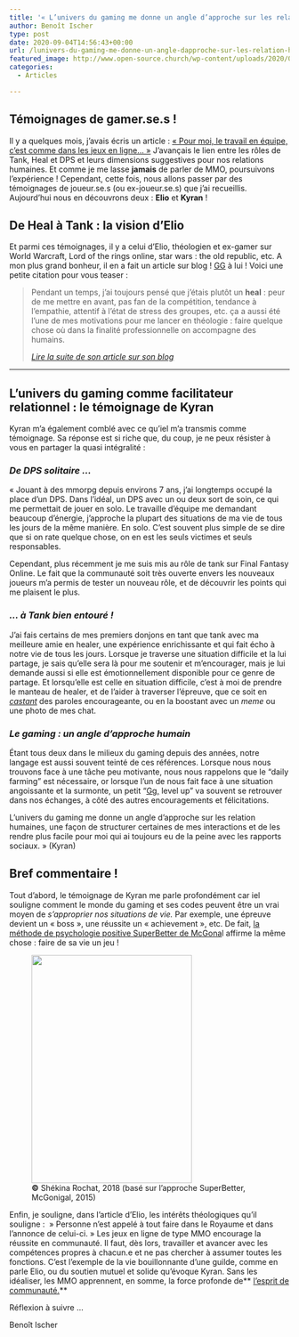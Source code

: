 ```yaml
---
title: '« L’univers du gaming me donne un angle d’approche sur les relation humaines (…) » La vie à travers un rôle de MMO : témoignage.'
author: Benoît Ischer
type: post
date: 2020-09-04T14:56:43+00:00
url: /lunivers-du-gaming-me-donne-un-angle-dapproche-sur-les-relation-humaines-la-vie-a-travers-un-role-de-mmo-temoignage/
featured_image: http://www.open-source.church/wp-content/uploads/2020/04/roles.jpg
categories:
  - Articles

---
```

## **Témoignages de gamer.se.s !** 

Il y a quelques mois, j&rsquo;avais écris un article : [« Pour moi, le travail en équipe, c&rsquo;est comme dans les jeux en ligne&#8230; »][1] J&rsquo;avançais le lien entre les rôles de Tank, Heal et DPS et leurs dimensions suggestives pour nos relations humaines. Et comme je me lasse **jamais** de parler de MMO, poursuivons l&rsquo;expérience ! Cependant, cette fois, nous allons passer par des témoignages de joueur.se.s (ou ex-joueur.se.s) que j&rsquo;ai recueillis. Aujourd&rsquo;hui nous en découvrons deux : **Elio** et **Kyran** !

<!--more-->

## **De Heal à Tank : la vision d&rsquo;Elio** 

Et parmi ces témoignages, il y a celui d&rsquo;Elio, théologien et ex-gamer sur World Warcraft, Lord of the rings online, star wars : the old republic, etc. A mon plus grand bonheur, il en a fait un article sur blog ! [GG][2] à lui ! Voici une petite citation pour vous teaser : 

<blockquote class="wp-block-quote">
  <p>
    Pendant un temps, j’ai toujours pensé que j’étais plutôt un <strong>heal</strong> : peur de me mettre en avant, pas fan de la compétition, tendance à l’empathie, attentif à l’état de stress des groupes, etc. ça a aussi été l’une de mes motivations pour me lancer en théologie : faire quelque chose où dans la finalité professionnelle on accompagne des humains.
  </p>
  
  <cite><a href="https://eliojaillet.ch/de-heal-a-tank-des-roles-dans-la-vie/">Lire la suite de son article sur son blog </a></cite>
</blockquote>

<hr class="wp-block-separator is-style-wide" />

## **L&rsquo;univers du gaming comme facilitateur relationnel : le témoignage de Kyran** 

Kyran m&rsquo;a également comblé avec ce qu&rsquo;iel m&rsquo;a transmis comme témoignage. Sa réponse est si riche que, du coup, je ne peux résister à vous en partager la quasi intégralité : 

### _De DPS solitaire &#8230;_

« Jouant à des mmorpg depuis environs 7 ans, j’ai longtemps occupé la place d’un DPS. Dans l’idéal, un DPS avec un ou deux sort de soin, ce qui me permettait de jouer en solo. Le travaille d’équipe me demandant beaucoup d’énergie, j’approche la plupart des situations de ma vie de tous les jours de la même manière. En solo. C’est souvent plus simple de se dire que si on rate quelque chose, on en est les seuls victimes et seuls responsables. 

Cependant, plus récemment je me suis mis au rôle de tank sur Final Fantasy Online. Le fait que la communauté soit très ouverte envers les nouveaux joueurs m’a permis de tester un nouveau rôle, et de découvrir les points qui me plaisent le plus. 

### _&#8230; à Tank bien entouré !_

J’ai fais certains de mes premiers donjons en tant que tank avec ma meilleure amie en healer, une expérience enrichissante et qui fait écho à notre vie de tous les jours. Lorsque je traverse une situation difficile et la lui partage, je sais qu’elle sera là pour me soutenir et m’encourager, mais je lui demande aussi si elle est émotionnellement disponible pour ce genre de partage. Et lorsqu’elle est celle en situation difficile, c’est à moi de prendre le manteau de healer, et de l’aider à traverser l’épreuve, que ce soit en [_castant_][3] des paroles encourageante, ou en la boostant avec un _meme_ ou une photo de mes chat.

### _Le gaming : un angle d&rsquo;approche humain_ 

Étant tous deux dans le milieux du gaming depuis des années, notre langage est aussi souvent teinté de ces références. Lorsque nous nous trouvons face à une tâche peu motivante, nous nous rappelons que le “daily farming” est nécessaire, or lorsque l’un de nous fait face à une situation angoissante et la surmonte, un petit “[Gg,][2] level up” va souvent se retrouver dans nos échanges, à côté des autres encouragements et félicitations. 

L’univers du gaming me donne un angle d’approche sur les relation humaines, une façon de structurer certaines de mes interactions et de les rendre plus facile pour moi qui ai toujours eu de la peine avec les rapports sociaux. » (Kyran)

## **Bref commentaire !** 

Tout d&rsquo;abord, le témoignage de Kyran me parle profondément car iel souligne comment le monde du gaming et ses codes peuvent être un vrai moyen de _s&rsquo;approprier nos situations de vie._ Par exemple, une épreuve devient un « boss », une réussite un « achievement », etc. De fait, [la méthode de psychologie positive SuperBetter de McGona][4]l affirme la même chose : faire de sa vie un jeu ! 

<div class="wp-block-image">
  <figure class="aligncenter is-resized"><a href="https://www.open-source.church/wp-content/uploads/2020/09/IMG_20200904_161054.jpg"><img src="https://www.open-source.church/wp-content/uploads/2020/09/IMG_20200904_161054-719x1024.jpg" alt="" class="wp-image-29855" width="288" height="410" srcset="https://www.open-source.church/wp-content/uploads/2020/09/IMG_20200904_161054-719x1024.jpg 719w, https://www.open-source.church/wp-content/uploads/2020/09/IMG_20200904_161054-211x300.jpg 211w, https://www.open-source.church/wp-content/uploads/2020/09/IMG_20200904_161054-768x1093.jpg 768w" sizes="(max-width: 288px) 100vw, 288px" /></a><figcaption> <strong>©</strong> Shékina Rochat, 2018 (basé sur l&rsquo;approche SuperBetter, McGonigal, 2015) </figcaption></figure>
</div>

Enfin, je souligne, dans l&rsquo;article d&rsquo;Elio, les intérêts théologiques qu&rsquo;il souligne :  » Personne n’est appelé à tout faire dans le Royaume et dans l’annonce de celui-ci. » Les jeux en ligne de type MMO encourage la réussite en communauté. Il faut, dès lors, travailler et avancer avec les compétences propres à chacun.e et ne pas chercher à assumer toutes les fonctions. C&rsquo;est l&rsquo;exemple de la vie bouillonnante d&rsquo;une guilde, comme en parle Elio, ou du soutien mutuel et solide qu&rsquo;évoque Kyran. Sans les idéaliser, les MMO apprennent, en somme, la force profonde de** [l&rsquo;esprit de communauté.][5]** 

Réflexion à suivre &#8230; 

Benoît Ischer

 [1]: https://www.open-source.church/pour-moi-le-travail-en-equipe-cest-comme-dans-jeu-en-ligne/
 [2]: https://que-signifie.org/chat-et-langage-sms/que-signifie-gg/
 [3]: https://www.jeuxonline.info/lexique/mot/Caster
 [4]: https://www.superbetter.com/
 [5]: https://www.open-source.church/lesprit-de-communaute/